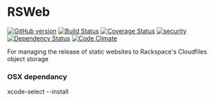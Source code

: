 # RSWeb

[![GitHub version](https://badge.fury.io/gh/tomharvey%2Frsweb.svg)](http://badge.fury.io/gh/tomharvey%2Frsweb)
[![Build Status](https://travis-ci.org/tomharvey/rsweb.svg?branch=master)](https://travis-ci.org/tomharvey/rsweb)
[![Coverage Status](https://img.shields.io/coveralls/tomharvey/rsweb.svg)](https://coveralls.io/r/tomharvey/rsweb)
[![security](https://hakiri.io/github/tomharvey/rsweb/master.svg)](https://hakiri.io/github/tomharvey/rsweb/master)
[![Dependency Status](https://gemnasium.com/tomharvey/rsweb.svg)](https://gemnasium.com/tomharvey/rsweb)
[![Code Climate](https://codeclimate.com/github/tomharvey/rsweb/badges/gpa.svg)](https://codeclimate.com/github/tomharvey/rsweb)


For managing the release of static websites to Rackspace's Cloudfiles object storage

### OSX dependancy
xcode-select --install